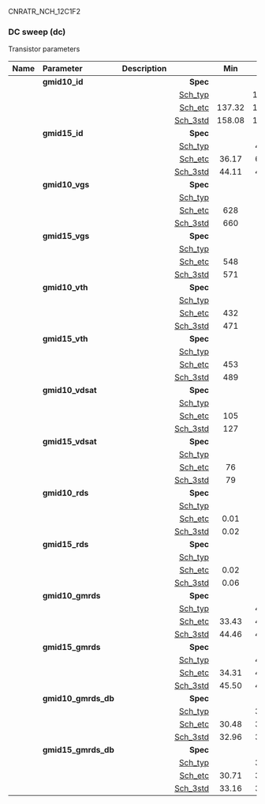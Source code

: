 CNRATR_NCH_12C1F2

### DC sweep (dc)

Transistor parameters



|**Name**|**Parameter**|**Description**| |**Min**|**Typ**|**Max**| Unit|
|:---|:---|:---|---:|:---:|:---:|:---:| ---:|
||**gmid10\_id** || **Spec**  |  | **0.00** |  | **uA** |
| | | |<a href='results/dc_Sch_typical.html'>Sch_typ</a>| | 169.58 |  | |
| | | |<a href='results/dc_Sch_etc.html'>Sch_etc</a>|137.32 | 186.75 | 239.67 | |
| | | |<a href='results/dc_Sch_mc.html'>Sch_3std</a>|158.08 | 169.78 | 181.47 | |
||**gmid15\_id** || **Spec**  |  | **0.00** |  | **uA** |
| | | |<a href='results/dc_Sch_typical.html'>Sch_typ</a>| | 49.16 |  | |
| | | |<a href='results/dc_Sch_etc.html'>Sch_etc</a>|36.17 | 62.04 | 96.03 | |
| | | |<a href='results/dc_Sch_mc.html'>Sch_3std</a>|44.11 | 49.28 | 54.44 | |
||**gmid10\_vgs** || **Spec**  |  | **0** |  | **mV** |
| | | |<a href='results/dc_Sch_typical.html'>Sch_typ</a>| | 678 |  | |
| | | |<a href='results/dc_Sch_etc.html'>Sch_etc</a>|628 | 676 | 729 | |
| | | |<a href='results/dc_Sch_mc.html'>Sch_3std</a>|660 | 679 | 698 | |
||**gmid15\_vgs** || **Spec**  |  | **0** |  | **mV** |
| | | |<a href='results/dc_Sch_typical.html'>Sch_typ</a>| | 590 |  | |
| | | |<a href='results/dc_Sch_etc.html'>Sch_etc</a>|548 | 604 | 663 | |
| | | |<a href='results/dc_Sch_mc.html'>Sch_3std</a>|571 | 591 | 612 | |
||**gmid10\_vth** || **Spec**  |  | **0** |  | **mV** |
| | | |<a href='results/dc_Sch_typical.html'>Sch_typ</a>| | 480 |  | |
| | | |<a href='results/dc_Sch_etc.html'>Sch_etc</a>|432 | 484 | 542 | |
| | | |<a href='results/dc_Sch_mc.html'>Sch_3std</a>|471 | 480 | 489 | |
||**gmid15\_vth** || **Spec**  |  | **0** |  | **mV** |
| | | |<a href='results/dc_Sch_typical.html'>Sch_typ</a>| | 496 |  | |
| | | |<a href='results/dc_Sch_etc.html'>Sch_etc</a>|453 | 510 | 567 | |
| | | |<a href='results/dc_Sch_mc.html'>Sch_3std</a>|489 | 497 | 506 | |
||**gmid10\_vdsat** || **Spec**  |  | **0** |  | **mV** |
| | | |<a href='results/dc_Sch_typical.html'>Sch_typ</a>| | 130 |  | |
| | | |<a href='results/dc_Sch_etc.html'>Sch_etc</a>|105 | 121 | 136 | |
| | | |<a href='results/dc_Sch_mc.html'>Sch_3std</a>|127 | 130 | 133 | |
||**gmid15\_vdsat** || **Spec**  |  | **0** |  | **mV** |
| | | |<a href='results/dc_Sch_typical.html'>Sch_typ</a>| | 82 |  | |
| | | |<a href='results/dc_Sch_etc.html'>Sch_etc</a>|76 | 80 | 82 | |
| | | |<a href='results/dc_Sch_mc.html'>Sch_3std</a>|79 | 82 | 85 | |
||**gmid10\_rds** || **Spec**  |  | **0.00** |  | **MOhm** |
| | | |<a href='results/dc_Sch_typical.html'>Sch_typ</a>| | 0.03 |  | |
| | | |<a href='results/dc_Sch_etc.html'>Sch_etc</a>|0.01 | 0.02 | 0.05 | |
| | | |<a href='results/dc_Sch_mc.html'>Sch_3std</a>|0.02 | 0.03 | 0.03 | |
||**gmid15\_rds** || **Spec**  |  | **0.00** |  | **MOhm** |
| | | |<a href='results/dc_Sch_typical.html'>Sch_typ</a>| | 0.06 |  | |
| | | |<a href='results/dc_Sch_etc.html'>Sch_etc</a>|0.02 | 0.05 | 0.12 | |
| | | |<a href='results/dc_Sch_mc.html'>Sch_3std</a>|0.06 | 0.06 | 0.07 | |
||**gmid10\_gmrds** || **Spec**  |  | **0.00** |  | **V** |
| | | |<a href='results/dc_Sch_typical.html'>Sch_typ</a>| | 45.00 |  | |
| | | |<a href='results/dc_Sch_etc.html'>Sch_etc</a>|33.43 | 45.70 | 62.90 | |
| | | |<a href='results/dc_Sch_mc.html'>Sch_3std</a>|44.46 | 45.00 | 45.55 | |
||**gmid15\_gmrds** || **Spec**  |  | **0.00** |  | **V** |
| | | |<a href='results/dc_Sch_typical.html'>Sch_typ</a>| | 46.18 |  | |
| | | |<a href='results/dc_Sch_etc.html'>Sch_etc</a>|34.31 | 47.10 | 65.28 | |
| | | |<a href='results/dc_Sch_mc.html'>Sch_3std</a>|45.50 | 46.18 | 46.86 | |
||**gmid10\_gmrds\_db** || **Spec**  |  | **0.00** |  | **dB** |
| | | |<a href='results/dc_Sch_typical.html'>Sch_typ</a>| | 33.06 |  | |
| | | |<a href='results/dc_Sch_etc.html'>Sch_etc</a>|30.48 | 32.93 | 35.97 | |
| | | |<a href='results/dc_Sch_mc.html'>Sch_3std</a>|32.96 | 33.07 | 33.17 | |
||**gmid15\_gmrds\_db** || **Spec**  |  | **0.00** |  | **dB** |
| | | |<a href='results/dc_Sch_typical.html'>Sch_typ</a>| | 33.29 |  | |
| | | |<a href='results/dc_Sch_etc.html'>Sch_etc</a>|30.71 | 33.18 | 36.30 | |
| | | |<a href='results/dc_Sch_mc.html'>Sch_3std</a>|33.16 | 33.29 | 33.42 | |

